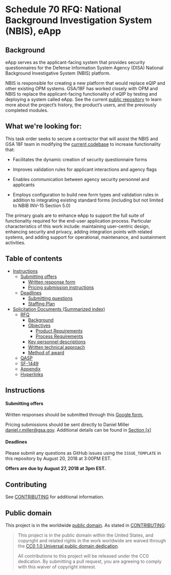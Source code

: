 # Schedule 70 RFQ: National Background Investigation System (NBIS), eApp

## Background
eApp serves as the applicant-facing system that provides security questionnaires for the Defense Information System Agency (DISA) National Background Investigative System (NBIS) platform.

NBIS is responsible for creating a new platform that would replace eQIP and other existing OPM systems. GSA/18F has worked closely with OPM and NBIS to replace the applicant-facing functionality of eQIP by testing and deploying a system called eApp. See the current [public repository](https://github.com/18F/e-QIP-prototype) to learn more about the project’s history, the product’s users, and the previously completed modules.

## What we're looking for:
This task order seeks to secure a contractor that will assist the NBIS and GSA 18F team in modifying the [current codebase](https://github.com/18F/e-QIP-prototype) to increase functionality that:


* Facilitates the dynamic creation of security questionnaire forms

* Improves validation rules for applicant interactions and agency flags

* Enables communication between agency security personnel and applicants

* Employs configuration to build new form types and validation rules in addition to integrating existing standard forms (including but not limited to NBIB INV-15 Section 5.0)

The primary goals are to enhance eApp to support the full suite of functionality required for the end-user application process. Particular characteristics of this work include: maintaining user-centric design, enhancing security and privacy, adding integration points with related systems, and adding support for operational, maintenance, and sustainment activities.


## Table of contents

* [Instructions](https://github.com/18F/s70-disa-eapp/blob/master/eApp_RFQ.md#109-delivery-instructions)
  * [Submitting offers](https://github.com/18F/s70-disa-eapp/blob/master/eApp_RFQ.md#109-delivery-instructions)
    * [Written response form](https://docs.google.com/forms/d/e/1FAIpQLScoBipqNlJT8lON3QUhR_zVINasbmvubNBxZXRLkh-bQBkc7A/viewform?usp=sf_link)
    * [Pricing submission instructions]()
  * [Deadlines]()
    * [Submitting questions](https://github.com/18F/s70-disa-eapp/blob/master/eApp_RFQ.md#108-submission-of-questions)
    * [Staffing Plan]()
* [Solicitation Documents (Summarized index)]()
  * [RFQ](https://github.com/18F/s70-disa-eapp/blob/master/eApp_RFQ.md)
    * [Background](https://github.com/18F/s70-disa-eapp/blob/master/eApp_RFQ.md#22-background)
    * [Objectives](https://github.com/18F/s70-disa-eapp/blob/master/eApp_RFQ.md#23-objectives)
      * [Product Requirements](https://github.com/18F/s70-disa-eapp/blob/master/eApp_RFQ.md#product-requirements)
      * [Process Requirements](https://github.com/18F/s70-disa-eapp/blob/master/eApp_RFQ.md#process-requirements)
    * [Key personnel descriptions](https://github.com/18F/s70-disa-eapp/blob/master/eApp_RFQ.md#61-key-personnel)
    * [Written technical approach](https://github.com/18F/s70-disa-eapp/blob/master/eApp_RFQ.md#106-submission-of-the-written-technical-quote)
    * [Method of award](https://github.com/18F/s70-disa-eapp/blob/master/eApp_RFQ.md#111-method-of-award)
  * [QASP](https://github.com/18F/s70-disa-eapp/blob/master/docs/QASP.md)
  * [SF-1449](https://github.com/18F/s70-disa-eapp/blob/master/docs/)
  * [Appendix](https://github.com/18F/s70-disa-eapp/blob/master/docs/)
  * [Hyperlinks](https://github.com/18F/s70-disa-eapp/blob/master/docs/)


## Instructions

#### Submitting offers
Written responses should be submitted through this [Google form.](https://docs.google.com/forms/d/e/1FAIpQLScoBipqNlJT8lON3QUhR_zVINasbmvubNBxZXRLkh-bQBkc7A/viewform?usp=sf_link)

Pricing submissions should be sent directly to Daniel Miller [daniel.r.miller@gsa.gov](mailto:daniel.r.miller@gsa.gov). Additional details can be found in [Section [x]](section)

#### Deadlines
Please submit any questions as GitHub issues using the `ISSUE_TEMPLATE` in this repository by August 20, 2018 at 3:00PM EST.

**Offers are due by August 27, 2018 at 3pm EST.**

## Contributing

See [CONTRIBUTING](CONTRIBUTING.md) for additional information.


## Public domain

This project is in the worldwide [public domain](LICENSE.md). As stated in [CONTRIBUTING](CONTRIBUTING.md):

> This project is in the public domain within the United States, and copyright and related rights in the work worldwide are waived through the [CC0 1.0 Universal public domain dedication](https://creativecommons.org/publicdomain/zero/1.0/).
>
> All contributions to this project will be released under the CC0 dedication. By submitting a pull request, you are agreeing to comply with this waiver of copyright interest.
